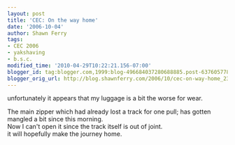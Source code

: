 ```yaml
---
layout: post
title: 'CEC: On the way home'
date: '2006-10-04'
author: Shawn Ferry
tags:
- CEC 2006
- yakshaving
- b.s.c.
modified_time: '2010-04-29T10:22:21.156-07:00'
blogger_id: tag:blogger.com,1999:blog-496684037280688885.post-6376057788668990058
blogger_orig_url: http://blog.shawnferry.com/2006/10/cec-on-way-home_2315.html
---
```


unfortunately it appears that my luggage is a bit the worse for wear.  
  
The main zipper which had already lost a track for one pull; has gotten
mangled a bit since this morning.  
Now I can't open it since the track itself is out of joint.  
it will hopefully make the journey home.  

